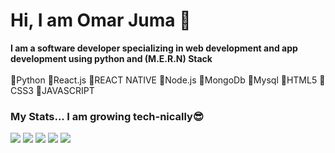 # Hi, I am Omar Juma 👋 <br/>
<strong>I am a software developer specializing in web development and app development using python and (M.E.R.N) Stack</strong><br/>
<br/>
🚀Python
🚀React.js
🚀REACT NATIVE
🚀Node.js
🚀MongoDb
🚀Mysql
🚀HTML5
🚀CSS3
🚀JAVASCRIPT
### My Stats... I am growing tech-nically😎


[![](https://raw.githubusercontent.com/OmariJuma/github-stats/master/profile-summary-card-output/react/0-profile-details.svg)](https://github.com/vn7n24fzkq/github-profile-summary-cards)
[![](https://raw.githubusercontent.com/OmariJuma/github-stats/master/profile-summary-card-output/react/1-repos-per-language.svg)](https://github.com/vn7n24fzkq/github-profile-summary-cards) [![](https://raw.githubusercontent.com/OmariJuma/github-stats/master/profile-summary-card-output/react/2-most-commit-language.svg)](https://github.com/vn7n24fzkq/github-profile-summary-cards)
[![](https://raw.githubusercontent.com/OmariJuma/github-stats/master/profile-summary-card-output/react/3-stats.svg)](https://github.com/vn7n24fzkq/github-profile-summary-cards) [![](https://raw.githubusercontent.com/OmariJuma/github-stats/master/profile-summary-card-output/react/4-productive-time.svg)](https://github.com/vn7n24fzkq/github-profile-summary-cards)
